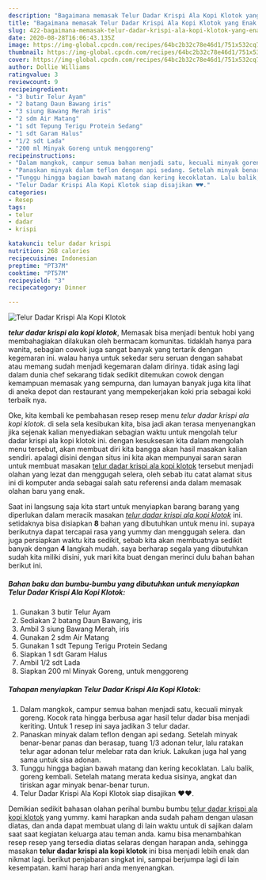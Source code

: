 ```yaml
---
description: "Bagaimana memasak Telur Dadar Krispi Ala Kopi Klotok yang Enak Banget"
title: "Bagaimana memasak Telur Dadar Krispi Ala Kopi Klotok yang Enak Banget"
slug: 422-bagaimana-memasak-telur-dadar-krispi-ala-kopi-klotok-yang-enak-banget
date: 2020-08-28T16:06:43.135Z
image: https://img-global.cpcdn.com/recipes/64bc2b32c78e46d1/751x532cq70/telur-dadar-krispi-ala-kopi-klotok-foto-resep-utama.jpg
thumbnail: https://img-global.cpcdn.com/recipes/64bc2b32c78e46d1/751x532cq70/telur-dadar-krispi-ala-kopi-klotok-foto-resep-utama.jpg
cover: https://img-global.cpcdn.com/recipes/64bc2b32c78e46d1/751x532cq70/telur-dadar-krispi-ala-kopi-klotok-foto-resep-utama.jpg
author: Dollie Williams
ratingvalue: 3
reviewcount: 9
recipeingredient:
- "3 butir Telur Ayam"
- "2 batang Daun Bawang iris"
- "3 siung Bawang Merah iris"
- "2 sdm Air Matang"
- "1 sdt Tepung Terigu Protein Sedang"
- "1 sdt Garam Halus"
- "1/2 sdt Lada"
- "200 ml Minyak Goreng untuk menggoreng"
recipeinstructions:
- "Dalam mangkok, campur semua bahan menjadi satu, kecuali minyak goreng. Kocok rata hingga berbusa agar hasil telur dadar bisa menjadi keriting. Untuk 1 resep ini saya jadikan 3 telur dadar."
- "Panaskan minyak dalam teflon dengan api sedang. Setelah minyak benar-benar panas dan berasap, tuang 1/3 adonan telur, lalu ratakan telur agar adonan telur melebar rata dan kriuk. Lakukan juga hal yang sama untuk sisa adonan."
- "Tunggu hingga bagian bawah matang dan kering kecoklatan. Lalu balik, goreng kembali. Setelah matang merata kedua sisinya, angkat dan tiriskan agar minyak benar-benar turun."
- "Telur Dadar Krispi Ala Kopi Klotok siap disajikan ♥️♥️."
categories:
- Resep
tags:
- telur
- dadar
- krispi

katakunci: telur dadar krispi 
nutrition: 268 calories
recipecuisine: Indonesian
preptime: "PT37M"
cooktime: "PT57M"
recipeyield: "3"
recipecategory: Dinner

---
```



![Telur Dadar Krispi Ala Kopi Klotok](https://img-global.cpcdn.com/recipes/64bc2b32c78e46d1/751x532cq70/telur-dadar-krispi-ala-kopi-klotok-foto-resep-utama.jpg)

<b><i>telur dadar krispi ala kopi klotok</i></b>, Memasak bisa menjadi bentuk hobi yang membahagiakan dilakukan oleh bermacam komunitas. tidaklah hanya para wanita, sebagian cowok juga sangat banyak yang tertarik dengan kegemaran ini. walau hanya untuk sekedar seru seruan dengan sahabat atau memang sudah menjadi kegemaran dalam dirinya. tidak asing lagi dalam dunia chef sekarang tidak sedikit ditemukan cowok dengan kemampuan memasak yang sempurna, dan lumayan banyak juga kita lihat di aneka depot dan restaurant yang mempekerjakan koki pria sebagai koki terbaik nya.

Oke, kita kembali ke pembahasan resep resep menu <i>telur dadar krispi ala kopi klotok</i>. di sela sela kesibukan kita, bisa jadi akan terasa menyenangkan jika sejenak kalian menyediakan sebagian waktu untuk mengolah telur dadar krispi ala kopi klotok ini. dengan kesuksesan kita dalam mengolah menu tersebut, akan membuat diri kita bangga akan hasil masakan kalian sendiri. apalagi disini dengan situs ini kita akan mempunyai saran saran untuk membuat masakan <u>telur dadar krispi ala kopi klotok</u> tersebut menjadi olahan yang lezat dan menggugah selera, oleh sebab itu catat alamat situs ini di komputer anda sebagai salah satu referensi anda dalam memasak olahan baru yang enak.




Saat ini langsung saja kita start untuk menyiapkan barang barang yang diperlukan dalam meracik masakan <u><i>telur dadar krispi ala kopi klotok</i></u> ini. setidaknya bisa disiapkan <b>8</b> bahan yang dibutuhkan untuk menu ini. supaya berikutnya dapat tercapai rasa yang yummy dan menggugah selera. dan juga persiapkan waktu kita sedikit, sebab kita akan membuatnya sedikit banyak dengan <b>4</b> langkah mudah. saya berharap segala yang dibutuhkan sudah kita miliki disini, yuk mari kita buat dengan merinci dulu bahan bahan berikut ini.

<!--inarticleads1-->

##### Bahan baku dan bumbu-bumbu yang dibutuhkan untuk menyiapkan Telur Dadar Krispi Ala Kopi Klotok:

1. Gunakan 3 butir Telur Ayam
1. Sediakan 2 batang Daun Bawang, iris
1. Ambil 3 siung Bawang Merah, iris
1. Gunakan 2 sdm Air Matang
1. Gunakan 1 sdt Tepung Terigu Protein Sedang
1. Siapkan 1 sdt Garam Halus
1. Ambil 1/2 sdt Lada
1. Siapkan 200 ml Minyak Goreng, untuk menggoreng




<!--inarticleads2-->

##### Tahapan menyiapkan Telur Dadar Krispi Ala Kopi Klotok:

1. Dalam mangkok, campur semua bahan menjadi satu, kecuali minyak goreng. Kocok rata hingga berbusa agar hasil telur dadar bisa menjadi keriting. Untuk 1 resep ini saya jadikan 3 telur dadar.
1. Panaskan minyak dalam teflon dengan api sedang. Setelah minyak benar-benar panas dan berasap, tuang 1/3 adonan telur, lalu ratakan telur agar adonan telur melebar rata dan kriuk. Lakukan juga hal yang sama untuk sisa adonan.
1. Tunggu hingga bagian bawah matang dan kering kecoklatan. Lalu balik, goreng kembali. Setelah matang merata kedua sisinya, angkat dan tiriskan agar minyak benar-benar turun.
1. Telur Dadar Krispi Ala Kopi Klotok siap disajikan ♥️♥️.




Demikian sedikit bahasan olahan perihal bumbu bumbu <u>telur dadar krispi ala kopi klotok</u> yang yummy. kami harapkan anda sudah paham dengan ulasan diatas, dan anda dapat membuat ulang di lain waktu untuk di sajikan dalam saat saat kegiatan keluarga atau teman anda. kamu bisa menambahkan resep resep yang tersedia diatas selaras dengan harapan anda, sehingga masakan <b>telur dadar krispi ala kopi klotok</b> ini bisa menjadi lebih enak dan nikmat lagi. berikut penjabaran singkat ini, sampai berjumpa lagi di lain kesempatan. kami harap hari anda menyenangkan.
